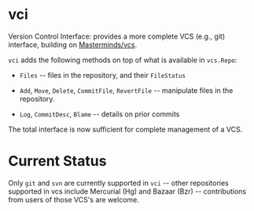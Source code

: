 # vci

Version Control Interface: provides a more complete VCS (e.g., git) interface, building on [Masterminds/vcs](https://github.com/Masterminds/vcs).

`vci` adds the following methods on top of what is available in `vcs.Repo`:

* `Files` -- files in the repository, and their `FileStatus`

* `Add`, `Move`, `Delete`, `CommitFile`, `RevertFile` -- manipulate files in the repository.

* `Log`, `CommitDesc`, `Blame` -- details on prior commits

The total interface is now sufficient for complete management of a VCS.

# Current Status

Only `git` and `svn` are currently supported in `vci` -- other repositories supported in vcs include Mercurial (Hg) and Bazaar (Bzr) -- contributions from users of those VCS's are welcome.


